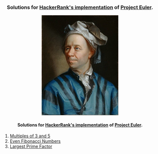 ### <p align="center">Solutions for [HackerRank's implementation](https://www.hackerrank.com/contests/projecteuler/challenges) of [Project Euler](https://projecteuler.net).</p>

<p align="center">
	<img src="Leonhard_Euler.jpg" width="250">
</p>

#### <p align="center">Solutions for [HackerRank's implementation](https://www.hackerrank.com/contests/projecteuler/challenges) of [Project Euler](https://projecteuler.net).</p>

1. [Multiples of 3 and 5](/solutions/001_multiples_of_3_and_5.py)
2. [Even Fibonacci Numbers](/solutions/002_even_fibonacci_numbers.py)
3. [Largest Prime Factor](/solutions/003_largest_prime_factor.py)
